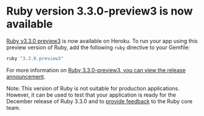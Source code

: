 # Ruby version 3.3.0-preview3 is now available

[Ruby v3.3.0 preview3](/articles/ruby-support#ruby-versions) is now available on Heroku. To run your app using this preview version of Ruby, add the following `ruby` directive to your Gemfile:

```ruby
ruby "3.3.0.preview3"
```

For more information on [Ruby 3.3.0-preview3, you can view the release announcement](https://www.ruby-lang.org/en/news/).

Note: This version of Ruby is not suitable for production applications. However, it can be used to test that your application is ready for the December release of Ruby 3.3.0 and to [provide feedback](https://bugs.ruby-lang.org/projects/ruby-master/issues) to the Ruby core team.
